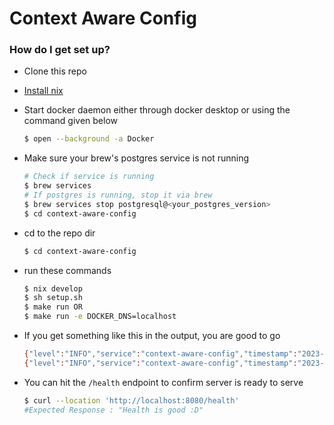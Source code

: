 # Context Aware Config #


### How do I get set up? ###

* Clone this repo
* [Install nix](https://zero-to-nix.com/start/install)
* Start docker daemon either through docker desktop or using the command given below
    ```bash
    $ open --background -a Docker
    ```
* Make sure your brew's postgres service is not running

    ```bash
    # Check if service is running
    $ brew services
    # If postgres is running, stop it via brew
    $ brew services stop postgresql@<your_postgres_version>
    $ cd context-aware-config
    ```
* cd to the repo dir
    ```bash
    $ cd context-aware-config
    ```
* run these commands
     ```bash
    $ nix develop
    $ sh setup.sh
    $ make run OR
    $ make run -e DOCKER_DNS=localhost
    ```
* If you get something like this in the output, you are good to go
     ```bash
   {"level":"INFO","service":"context-aware-config","timestamp":"2023-08-14T08:08:20.291Z","value":"starting 5 workers"}
    {"level":"INFO","service":"context-aware-config","timestamp":"2023-08-14T08:08:20.292Z","value":"Actix runtime found; starting in Actix runtime"}
    ```
* You can hit the `/health` endpoint to confirm server is ready to serve
     ```bash
    $ curl --location 'http://localhost:8080/health'
    #Expected Response : "Health is good :D"
    ```

